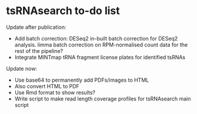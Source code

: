 # tsRNAsearch to-do list

Update after publication:
* Add batch correction: DESeq2 in-built batch correction for DESeq2 analysis. limma batch correction on RPM-normalised count data for the rest of the pipeline?
* Integrate MINTmap tRNA fragment license plates for identified tsRNAs

Update now:
* Use base64 to permanently add PDFs/images to HTML
* Also convert HTML to PDF
* Use Rmd format to show results?
* Write script to make read length coverage profiles for tsRNAsearch main script
